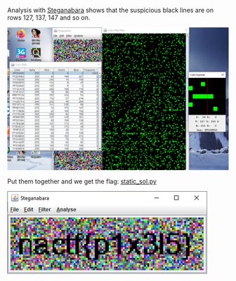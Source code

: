 Analysis with [Steganabara](https://github.com/quangntenemy/Steganabara) shows that the suspicious black lines are on rows 127, 137, 147 and so on.

![Steganabara](https://raw.githubusercontent.com/CTF-STeam/ctf-writeups/master/2020/nactf/Static/static-steganabara.png)

Put them together and we get the flag: [static_sol.py](https://github.com/CTF-STeam/ctf-writeups/blob/master/2020/nactf/Static/static_sol.py)

![Flag](https://raw.githubusercontent.com/CTF-STeam/ctf-writeups/master/2020/nactf/Static/steganabara_zoomed.png)
